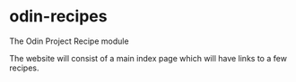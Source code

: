# odin-recipes
The Odin Project Recipe module

The website will consist of a main index page which will have links to a few recipes.
